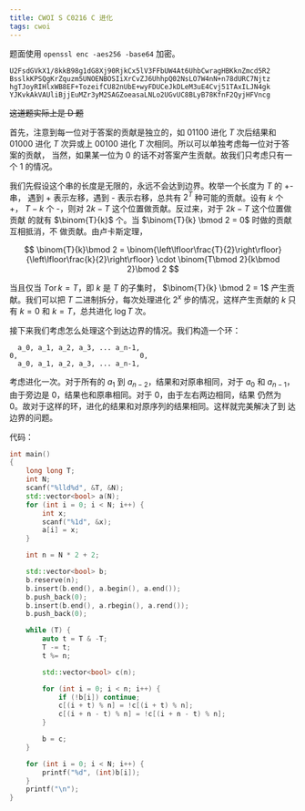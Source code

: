 ```yaml
---
title: CWOI S C0216 C 进化
tags: cwoi
---
```


题面使用 `openssl enc -aes256 -base64` 加密。

```
U2FsdGVkX1/8kkB98g1dG8Xj90RjkCx5lV3FFbUW4At6UhbCwragHBKknZmcd5R2
BsslkKPSQgKrZquzm5UNOENBOSIiXrCvZJ6UhhpQ02NsLO7W4nN+n78dURC7Njtz
hgTJoyRIHlxWB8EF+TozeifCU82nUbE+wyFDUCeJkDLeM3uE4Cvj51TAxILJN4gk
YJKvkAkVAUliBjjEuMZr3yM2SAGZoeasaLNLo2UGvUC8BLyB78KfnF2QyjHFVncg
```

~~这道题实际上是 D 题~~

首先，注意到每一位对于答案的贡献是独立的，如 01100 进化 $T$ 次后结果和 01000 
进化 $T$ 次异或上 00100 进化 $T$ 次相同。所以可以单独考虑每一位对于答案的贡献，
当然，如果某一位为 0 的话不对答案产生贡献。故我们只考虑只有一个 1 的情况。

我们先假设这个串的长度是无限的，永远不会达到边界。枚举一个长度为 $T$ 的 +- 串，
遇到 + 表示左移，遇到 - 表示右移，总共有 $2^T$ 种可能的贡献。设有 $k$ 个 +，
$T-k$ 个 -，则对 $2k - T$ 这个位置做贡献。反过来，对于 $2k - T$ 这个位置做贡献
的就有 $\binom{T}{k}$ 个。当 $\binom{T}{k} \bmod 2 = 0$ 时做的贡献互相抵消，不
做贡献。由卢卡斯定理，

$$
\binom{T}{k}\bmod 2 =
\binom{\left\lfloor\frac{T}{2}\right\rfloor}{\left\lfloor\frac{k}{2}\right\rfloor}
\cdot \binom{T\bmod 2}{k\bmod 2}\bmod 2
$$

当且仅当 $T \operatorname{or} k = T$，即 $k$ 是 $T$ 的子集时，
$\binom{T}{k} \bmod 2 = 1$ 产生贡献。我们可以把 $T$ 二进制拆分，每次处理进化 
$2^x$ 步的情况，这样产生贡献的 $k$ 只有 $k=0$ 和 $k=T$，总共进化 $\log T$ 次。

接下来我们考虑怎么处理这个到达边界的情况。我们构造一个环：

```
  a_0, a_1, a_2, a_3, ... a_n-1,
0,                              0,
  a_0, a_1, a_2, a_3, ... a_n-1,
```

考虑进化一次。对于所有的 $a_1$ 到 $a_{n-2}$，结果和对原串相同，对于 $a_0$ 和 
$a_{n-1}$，由于旁边是 $0$，结果也和原串相同。对于 $0$，由于左右两边相同，结果
仍然为 $0$。故对于这样的环，进化的结果和对原序列的结果相同。这样就完美解决了到
达边界的问题。

代码：

```cpp
int main()
{
	long long T;
	int N;
	scanf("%lld%d", &T, &N);
	std::vector<bool> a(N);
	for (int i = 0; i < N; i++) {
		int x;
		scanf("%1d", &x);
		a[i] = x;
	}

	int n = N * 2 + 2;

	std::vector<bool> b;
	b.reserve(n);
	b.insert(b.end(), a.begin(), a.end());
	b.push_back(0);
	b.insert(b.end(), a.rbegin(), a.rend());
	b.push_back(0);

	while (T) {
		auto t = T & -T;
		T -= t;
		t %= n;

		std::vector<bool> c(n);

		for (int i = 0; i < n; i++) {
			if (!b[i]) continue;
			c[(i + t) % n] = !c[(i + t) % n];
			c[(i + n - t) % n] = !c[(i + n - t) % n];
		}

		b = c;
	}

	for (int i = 0; i < N; i++) {
		printf("%d", (int)b[i]);
	}
	printf("\n");
}
```
